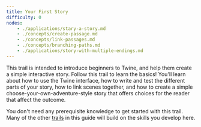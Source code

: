 ```yaml
---
title: Your First Story
difficulty: 0
nodes:
    - ./applications/stary-a-story.md
    - ./concepts/create-passage.md
    - ./concepts/link-passages.md
    - ./concepts/branching-paths.md
    - ./applications/story-with-multiple-endings.md
---
```


This trail is intended to introduce beginners to Twine, and help them create a simple interactive story. Follow this trail to learn the basics! You'll learn about how to use the Twine interface, how to write and test the different parts of your story, how to link scenes together, and how to create a simple choose-your-own-adventure-style story that offers choices for the reader that affect the outcome.

You don't need any prerequisite knowledge to get started with this trail. Many of the other [trails](/trails) in this guide will build on the skills you develop here.